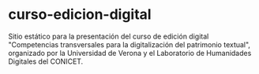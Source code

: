 # curso-edicion-digital
Sitio estático para la presentación del curso de edición digital "Competencias transversales para la digitalización del patrimonio textual", organizado por la Universidad de Verona y el Laboratorio de Humanidades Digitales del CONICET.
